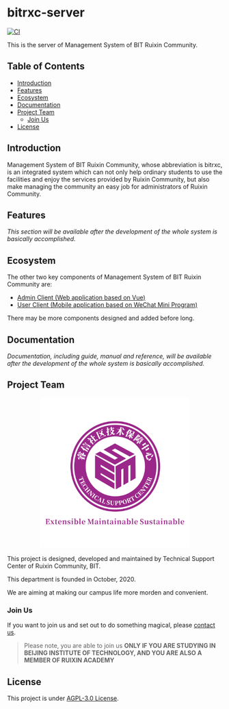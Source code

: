 # bitrxc-server

[![CI](https://github.com/bitrxc/bitrxc-server/actions/workflows/server-CI.yml/badge.svg)](https://github.com/bitrxc/bitrxc-server/actions/workflows/server-CI.yml)

This is the server of Management System of BIT Ruixin Community.

## Table of Contents

- [Introduction](https://github.com/bitrxc/bitrxc-server#introduction)
- [Features](https://github.com/bitrxc/bitrxc-server#features)
- [Ecosystem](https://github.com/bitrxc/bitrxc-server#ecosystem)
- [Documentation](https://github.com/bitrxc/bitrxc-server#documentation)
- [Project Team](https://github.com/bitrxc/bitrxc-server#project-team)
  - [Join Us](https://github.com/bitrxc/bitrxc-server#join-us)
- [License](https://github.com/bitrxc/bitrxc-server#license)

## Introduction

Management System of BIT Ruixin Community, whose abbreviation is bitrxc, is an integrated system which can not only 
help ordinary students to use the facilities and enjoy the services provided by Ruixin Community, but also make managing the community an easy job for administrators of Ruixin Community.

## Features

*This section will be available after the development of the whole system is basically accomplished.*

## Ecosystem

The other two key components of Management System of BIT Ruixin Community are:

- [Admin Client (Web application based on Vue)](https://github.com/bitrxc/bitrxc-admin-client)
- [User Client (Mobile application based on WeChat Mini Program)](https://github.com/bitrxc/bitrxc-user-client)

There may be more components designed and added before long.

## Documentation

*Documentation, including guide, manual and reference, will be available after the development of the whole system is basically accomplished.*

## Project Team

<p align="center">
  <a href="https://tsc.bitrxc.com/">
  	<img src="https://github.com/Hyperzsb/Hyperzsb/raw/master/images/github/bitrxc/tsc-logo-transparent.png" alt="LOGO of Technical Support Center of Ruixin Community" width="350" />
  </a>
</p>

This project is designed, developed and maintained by Technical Support Center of Ruixin Community, BIT.

This department is founded in October, 2020.

We are aiming at making our campus life more morden and convenient.

### Join Us

If you want to join us and set out to do something magical, please [contact us](mailto:bitrxctsc@outlook.com).

> Please note, you are able to join us **ONLY IF YOU ARE STUDYING IN BEIJING INSTITUTE OF TECHNOLOGY, AND YOU ARE ALSO A MEMBER OF RUIXIN ACADEMY**

## License

This project is under [AGPL-3.0 License](https://github.com/bitrxc/bitrxc-server/blob/master/LICENSE).

